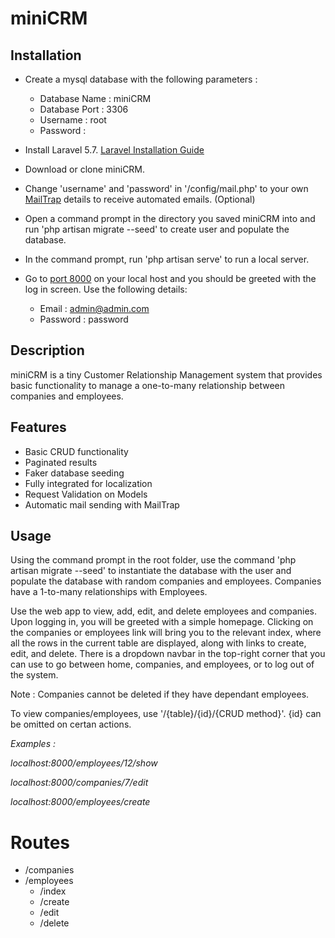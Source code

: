# miniCRM

## Installation

- Create a mysql database with the following parameters :
  - Database Name : miniCRM
  - Database Port : 3306
  - Username : root
  - Password :

- Install Laravel 5.7. [Laravel Installation Guide](https://laravel.com/docs/5.7/installation)

- Download or clone miniCRM.

- Change 'username' and 'password' in '/config/mail.php' to your own [MailTrap](https://mailtrap.io/) details to receive automated    emails. (Optional)

- Open a command prompt in the directory you saved miniCRM into and run 'php artisan migrate --seed' to create user and populate
  the database.

- In the command prompt, run 'php artisan serve' to run a local server.

- Go to [port 8000](http://localhost:8000) on your local host and you should be greeted with the log in screen.
  Use the following details:
  - Email : admin@admin.com
  - Password : password


## Description

miniCRM is a tiny Customer Relationship Management system that provides basic functionality to manage
a one-to-many relationship between companies and employees.


## Features
 - Basic CRUD functionality
 - Paginated results
 - Faker database seeding
 - Fully integrated for localization
 - Request Validation on Models
 - Automatic mail sending with MailTrap
 

## Usage

Using the command prompt in the root folder, use the command 'php artisan migrate --seed' to instantiate the database
with the user and populate the database with random companies and employees. Companies have a 1-to-many relationships with
Employees.

Use the web app to view, add, edit, and delete employees and companies. Upon logging in, you will be greeted with
a simple homepage. Clicking on the companies or employees link will bring you to the relevant index, where all the
rows in the current table are displayed, along with links to create, edit, and delete. There is a dropdown navbar
in the top-right corner that you can use to go between home, companies, and employees, or to log out of the system.

Note : Companies cannot be deleted if they have dependant employees.

To view companies/employees, use '/{table}/{id}/{CRUD method}'. {id} can be omitted on certan actions.

*Examples :*

*localhost:8000/employees/12/show*

*localhost:8000/companies/7/edit*

*localhost:8000/employees/create*


# Routes
- /companies
- /employees
  - /index
  - /create
  - /edit
  - /delete

